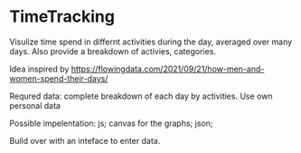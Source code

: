 # TimeTracking

Visulize time spend in differnt activities during the day, averaged over many days. Also provide a breakdown of activies, categories.

Idea inspired by https://flowingdata.com/2021/09/21/how-men-and-women-spend-their-days/

Requred data: complete breakdown of each day by activities.
Use own personal data

Possible impelentation: js; canvas for the graphs; json;

Build over with an inteface to enter data.

